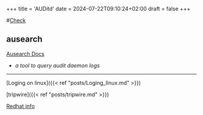 +++
title = 'AUDitd'
date = 2024-07-22T09:10:24+02:00
draft = false
+++

#[Check](https://www.youtube.com/watch?v=lc1i9h1GyMA)



## ausearch 

[Ausearch Docs](https://linux.die.net/man/8/ausearch)
- *a tool to query audit daemon logs*



---
[Loging on linux]({{< ref "posts/Loging_linux.md" >}})

[tripwire]({{< ref "posts/tripwire.md" >}})

[Redhat info](https://www.redhat.com/sysadmin/configure-linux-auditing-auditd)
